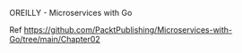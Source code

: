 OREILLY - Microservices with Go

Ref
https://github.com/PacktPublishing/Microservices-with-Go/tree/main/Chapter02